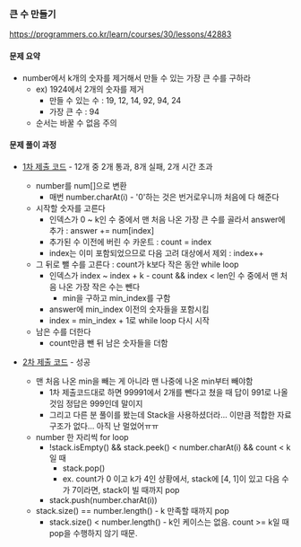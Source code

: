 ### 큰 수 만들기
https://programmers.co.kr/learn/courses/30/lessons/42883


#### 문제 요약
* number에서 k개의 숫자를 제거해서 만들 수 있는 가장 큰 수를 구하라
    * ex) 1924에서 2개의 숫자를 제거
        * 만들 수 있는 수 : 19, 12, 14, 92, 94, 24
        * 가장 큰 수 : 94
    * 순서는 바꿀 수 없음 주의


#### 문제 풀이 과정
* [1차 제출 코드](Solution1.java) - 12개 중 2개 통과, 8개 실패, 2개 시간 초과
    * number를 num[]으로 변환
        * 매번 number.charAt(i) - '0'하는 것은 번거로우니까 처음에 다 해준다
    * 시작할 숫자를 고른다
        * 인덱스가 0 ~ k인 수 중에서 맨 처음 나온 가장 큰 수를 골라서 answer에 추가 : answer += num[index]
        * 추가된 수 이전에 버린 수 카운트 : count = index
        * index는 이미 포함되었으므로 다음 고려 대상에서 제외 : index++
    * 그 뒤로 뺄 수를 고른다 : count가 k보다 작은 동안 while loop
        * 인덱스가 index ~ index + k - count && index < len인 수 중에서 맨 처음 나온 가장 작은 수는 뺀다
            * min을 구하고 min_index를 구함
        * answer에 min_index 이전의 숫자들을 포함시킴
        * index = min_index + 1로 while loop 다시 시작
    * 남은 수를 더한다
        * count만큼 뺀 뒤 남은 숫자들을 더함

* [2차 제출 코드](Solution2.java) - 성공
    * 맨 처음 나온 min을 빼는 게 아니라 맨 나중에 나온 min부터 빼야함
        * 1차 제출코드대로 하면 99991에서 2개를 뺀다고 쳤을 때 답이 991로 나올 것임 정답은 999인데 말이지
        * 그리고 다른 분 풀이를 봤는데 Stack을 사용하셨더라... 이만큼 적합한 자료구조가 없다... 아직 난 멀었어ㅠㅠ
    * number 한 자리씩 for loop
        * !stack.isEmpty() && stack.peek() < number.charAt(i) && count < k일 때
            * stack.pop()
            * ex. count가 0 이고 k가 4인 상황에서, stack에 [4, 1]이 있고 다음 수가 7이라면, stack이 빌 때까지 pop
        * stack.push(number.charAt(i))
    * stack.size() == number.length() - k 만족할 때까지 pop
        * stack.size() < number.length() - k인 케이스는 없음. count >= k일 때 pop을 수행하지 않기 때문.
